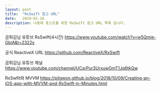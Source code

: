 ```yaml
---
layout: post
title:  "RxSwift 참고 URL"
date:   2019-01-16
description: 나중에 포스트를 위한 RxSwift 참고 URL 목록 입니다.
---
```


곰튀김님 유튜브 RsSwift(4시간)
https://www.youtube.com/watch?v=w5Qmie-GbiA&t=2322s

공식 ReactiveX URL
https://github.com/ReactiveX/RxSwift

곰튀김님 유튜브 채널
https://www.youtube.com/channel/UCsrPur3UrxuwGmT1Jq6tkQw

RxSwfit와 MVVM 
https://pilgwon.github.io/blog/2018/10/09/Creating-an-iOS-app-with-MVVM-and-RxSwift-in-Minutes.html
